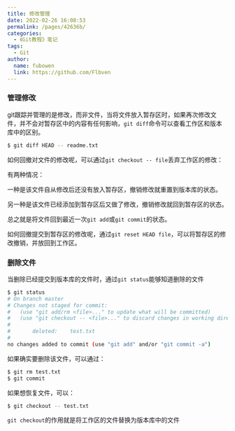 ```yaml
---
title: 修改管理
date: 2022-02-26 16:08:53
permalink: /pages/42636b/
categories:
  - 《Git教程》笔记
tags:
  - Git
author:
  name: fubowen
  link: https://github.com/Flbven
---
```


### 管理修改

git跟踪并管理的是修改，而非文件，当将文件放入暂存区时，如果再次修改文件，并不会对暂存区中的内容有任何影响，`git diff`命令可以查看工作区和版本库中的区别。

```bash
$ git diff HEAD -- readme.txt
```

如何回撤对文件的修改呢，可以通过`git checkout -- file`丢弃工作区的修改：

有两种情况：

一种是该文件自从修改后还没有放入暂存区，撤销修改就重置到版本库的状态。

另一种是该文件已经添加到暂存区后又做了修改，撤销修改就回到暂存区的状态。

总之就是将文件回到最近一次`git add`或`git commit`的状态。

如何回撤提交到暂存区的修改呢，通过`git reset HEAD file`，可以将暂存区的修改撤销，并放回到工作区。



### 删除文件

当删除已经提交到版本库的文件时，通过`git status`能够知道删除的文件

```bash
$ git status
# On branch master
# Changes not staged for commit:
#   (use "git add/rm <file>..." to update what will be committed)
#   (use "git checkout -- <file>..." to discard changes in working directory)
#
#       deleted:    test.txt
#
no changes added to commit (use "git add" and/or "git commit -a")
```

如果确实要删除该文件，可以通过：

```BASH
$ git rm test.txt
$ git commit
```

如果想恢复文件，可以：

```bash
$ git checkout -- test.txt
```

`git checkout`的作用就是将工作区的文件替换为版本库中的文件